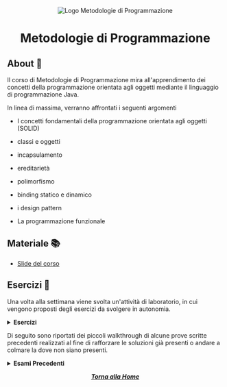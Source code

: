 <div align="center">

![Logo Metodologie di Programmazione](https://static.wikia.nocookie.net/logopedia/images/a/aa/Minecraft-java-logo.png/revision/latest?cb=20190316052713)
# Metodologie di Programmazione

</div>

## About 🔎

Il corso di Metodologie di Programmazione mira all'apprendimento dei concetti della programmazione orientata agli oggetti mediante il linguaggio di programmazione Java.

In linea di massima, verranno affrontati i seguenti argomenti

- I concetti fondamentali della programmazione orientata agli oggetti (SOLID)

- classi e oggetti

- incapsulamento

- ereditarietà

- polimorfismo

- binding statico e dinamico

- i design pattern

- La programmazione funzionale

## Materiale 📚

- [Slide del corso](https://classroom.google.com/u/1/c/NTkzNzA4NTg3MDU5?cjc=j3msarm)

## Esercizi 📝

Una volta alla settimana viene svolta un'attività di laboratorio, in cui vengono proposti degli esercizi da svolgere in autonomia.

<details closed>
	<summary> <strong> Esercizi </strong> </summary>

- <details closed>
	<summary> Esercizi Capitolo 2</summary>

	- [Esercizio 1](./Esercizi/Esercizi%20Capitolo%202/Esercizio_1)

	- [Esercizio 2](./Esercizi/Esercizi%20Capitolo%202/Esercizio_2)

	- [Esercizio 3](./Esercizi/Esercizi%20Capitolo%202/Esercizio_3)

	- [Esercizio 4](./Esercizi/Esercizi%20Capitolo%202/Esercizio_4)

	- [Esercizio 5](./Esercizi/Esercizi%20Capitolo%202/Esercizio_5)

	- [Esercizio 6](./Esercizi/Esercizi%20Capitolo%202/Esercizio_6)

	- [Esercizio 7](./Esercizi/Esercizi%20Capitolo%202/Esercizio_7)

	- [Esercizio 8](./Esercizi/Esercizi%20Capitolo%202/Esercizio_8)

	- [Esercizio 9](./Esercizi/Esercizi%20Capitolo%202/Esercizio_9)

	- [Esercizio 10](./Esercizi/Esercizi%20Capitolo%202/Esercizio_10)

	- [Esercizio 11](./Esercizi/Esercizi%20Capitolo%202/Esercizio_11)

	- [Esercizio 12](./Esercizi/Esercizi%20Capitolo%202/Esercizio_12)

	- [Esercizio 13](./Esercizi/Esercizi%20Capitolo%202/Esercizio_13)

	- [Esercizio 14](./Esercizi/Esercizi%20Capitolo%202/Esercizio_14)

	- [Esercizio 15](./Esercizi/Esercizi%20Capitolo%202/Esercizio_15)

	- [Esercizio 16](./Esercizi/Esercizi%20Capitolo%202/Esercizio_16)

	- [Esercizio 17](./Esercizi/Esercizi%20Capitolo%202/Esercizio_17)

	- [Esercizio 18](./Esercizi/Esercizi%20Capitolo%202/Esercizio_18)

	- [Esercizio 19](./Esercizi/Esercizi%20Capitolo%202/Esercizio_19)

    </details>

- <details closed>
    <summary> Esercizi Capitolo 3</summary>

    - [Esercizio 1](./Esercizi/Esercizi%20Capitolo%203/Esercizio_1)

    - [Esercizio 2](./Esercizi/Esercizi%20Capitolo%203/Esercizio_2)

    - [Esercizio 3](./Esercizi/Esercizi%20Capitolo%203/Esercizio_3)

    - [Esercizio 4](./Esercizi/Esercizi%20Capitolo%203/Esercizio_4)

    - [Esercizio 5](./Esercizi/Esercizi%20Capitolo%203/Esercizio_5)

    - [Esercizio 6](./Esercizi/Esercizi%20Capitolo%203/Esercizio_6)

    - [Esercizio 7](./Esercizi/Esercizi%20Capitolo%203/Esercizio_7)

    - [Esercizio 8](./Esercizi/Esercizi%20Capitolo%203/Esercizio_8)

    - [Esercizio 9](./Esercizi/Esercizi%20Capitolo%203/Esercizio_9)

    - [Esercizio 10](./Esercizi/Esercizi%20Capitolo%203/Esercizio_10)

    - [Esercizio 11](./Esercizi/Esercizi%20Capitolo%203/Esercizio_11)

    - [Esercizio 12](./Esercizi/Esercizi%20Capitolo%203/Esercizio_12)

    - [Esercizio 13](./Esercizi/Esercizi%20Capitolo%203/Esercizio_13)

    - [Esercizio 14](./Esercizi/Esercizi%20Capitolo%203/Esercizio_14)

    - [Esercizio 15](./Esercizi/Esercizi%20Capitolo%203/Esercizio_15)

    - [Esercizio 16](./Esercizi/Esercizi%20Capitolo%203/Esercizio_16)

    - [Esercizio 17](./Esercizi/Esercizi%20Capitolo%203/Esercizio_17)

    - [Esercizio 18](./Esercizi/Esercizi%20Capitolo%203/Esercizio_18)

    - [Esercizio 19](./Esercizi/Esercizi%20Capitolo%203/Esercizio_19)

    - [Esercizio 20](./Esercizi/Esercizi%20Capitolo%203/Esercizio_20)

    </details>

</details>

Di seguito sono riportati dei piccoli walkthrough di alcune prove scritte precedenti realizzati al fine di rafforzare le soluzioni già presenti o andare a colmare la dove non siano presenti.
<details closed>
	<summary> <strong> Esami Precedenti </strong> </summary>

- <details closed>
	<summary> 2021 </summary>

	- <details closed>
		<summary> Maggio </summary>

    	- [Walkthrough Esame 19 Maggio 2021](./Esami%20precedenti/2021/Maggio/Esame%2019%20Maggio%202021)

  		</details>

	</details>

- <details closed>
	<summary> 2023 </summary>

	- <details closed>
		<summary> Maggio </summary>

    	- [Walkthrough Esame 17 Maggio 2023](./Esami%20precedenti/2023/Maggio/Esame%2017%20Maggio%202023)

		</details>

	- <details closed>
		<summary> Giugno </summary>

		- [Walkthrough Esame 13 Giugno 2023](./Esami%20precedenti/2023/Giugno/Esame%2013%20Giugno%202023)

		</details>

	- <details closed>
		<summary> Luglio </summary>

		- [Walkthrough Esame 13 Luglio 2023](./Esami%20precedenti/2023/Luglio/Esame%2013%20Luglio%202023)

		</details>

	</details>

</details>

<div align="center">

[***Torna alla Home***](../../../)

</div>
